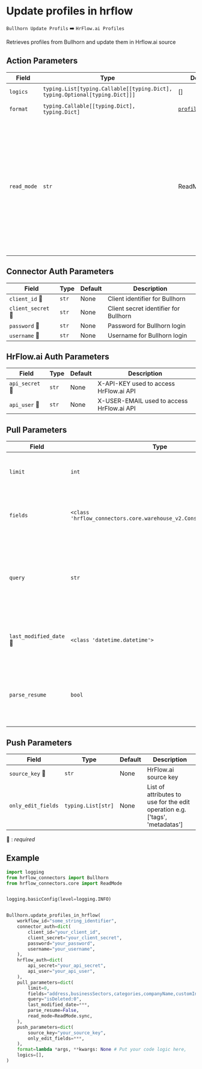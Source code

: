 # Update profiles in hrflow
`Bullhorn Update Profils` :arrow_right: `HrFlow.ai Profiles`

Retrieves profiles from Bullhorn and update them in Hrflow.ai source



## Action Parameters

| Field | Type | Default | Description |
| ----- | ---- | ------- | ----------- |
| `logics`  | `typing.List[typing.Callable[[typing.Dict], typing.Optional[typing.Dict]]]` | [] | List of logic functions |
| `format`  | `typing.Callable[[typing.Dict], typing.Dict]` | [`profile_format`](../connector.py#L275) | Formatting function |
| `read_mode`  | `str` | ReadMode.sync | If 'incremental' then `read_from` of the last run is given to Origin Warehouse during read. **The actual behavior depends on implementation of read**. In 'sync' mode `read_from` is neither fetched nor given to Origin Warehouse during read. |

## Connector Auth Parameters

| Field | Type | Default | Description |
| ----- | ---- | ------- | ----------- |
| `client_id` :red_circle: | `str` | None | Client identifier for Bullhorn |
| `client_secret` :red_circle: | `str` | None | Client secret identifier for Bullhorn |
| `password` :red_circle: | `str` | None | Password for Bullhorn login |
| `username` :red_circle: | `str` | None | Username for Bullhorn login |

## HrFlow.ai Auth Parameters

| Field | Type | Default | Description |
| ----- | ---- | ------- | ----------- |
| `api_secret` :red_circle: | `str` | None | X-API-KEY used to access HrFlow.ai API |
| `api_user` :red_circle: | `str` | None | X-USER-EMAIL used to access HrFlow.ai API |

## Pull Parameters

| Field | Type | Default | Description |
| ----- | ---- | ------- | ----------- |
| `limit`  | `int` | None | Number of items to pull, ignored if not provided. |
| `fields`  | `<class 'hrflow_connectors.core.warehouse_v2.ConstrainedStrValue'>` | address,businessSectors,categories,companyName,customInt4,customInt5,customInt6,customText1,customText10,customText11,customText12,customText13,customText14,customText15,customText16,customText18,customText23,customText24,customText25,customText4,customText5,customText6,customText9,dateAdded,dateAvailable,dateAvailableEnd,dateLastModified,dateOfBirth,dayRate,dayRateLow,degreeList,desiredLocations,description,disability,educations,email,email2,employmentPreference,ethnicity,experience,firstName,id,lastName,mobile,name,namePrefix,occupation,owner,phone,primarySkills,secondaryOwners,secondarySkills,salary,salaryLow,skillSet,source,specialties,status,userDateAdded,veteran,willRelocate,workHistories,workPhone | List of profile fields to be retrieved from Bullhorn |
| `query`  | `str` | isDeleted:0 | This query will restrict the results retrieved from Bullhorn based on the specified conditions |
| `last_modified_date` :red_circle: | `<class 'datetime.datetime'>` | None | The modification date from which you want to pull profiles |
| `parse_resume`  | `bool` | False | If True, resumes will be retrieved and parsed along with the profile data |

## Push Parameters

| Field | Type | Default | Description |
| ----- | ---- | ------- | ----------- |
| `source_key` :red_circle: | `str` | None | HrFlow.ai source key |
| `only_edit_fields`  | `typing.List[str]` | None | List of attributes to use for the edit operation e.g. ['tags', 'metadatas'] |

:red_circle: : *required*

## Example

```python
import logging
from hrflow_connectors import Bullhorn
from hrflow_connectors.core import ReadMode


logging.basicConfig(level=logging.INFO)


Bullhorn.update_profiles_in_hrflow(
    workflow_id="some_string_identifier",
    connector_auth=dict(
        client_id="your_client_id",
        client_secret="your_client_secret",
        password="your_password",
        username="your_username",
    ),
    hrflow_auth=dict(
        api_secret="your_api_secret",
        api_user="your_api_user",
    ),
    pull_parameters=dict(
        limit=0,
        fields="address,businessSectors,categories,companyName,customInt4,customInt5,customInt6,customText1,customText10,customText11,customText12,customText13,customText14,customText15,customText16,customText18,customText23,customText24,customText25,customText4,customText5,customText6,customText9,dateAdded,dateAvailable,dateAvailableEnd,dateLastModified,dateOfBirth,dayRate,dayRateLow,degreeList,desiredLocations,description,disability,educations,email,email2,employmentPreference,ethnicity,experience,firstName,id,lastName,mobile,name,namePrefix,occupation,owner,phone,primarySkills,secondaryOwners,secondarySkills,salary,salaryLow,skillSet,source,specialties,status,userDateAdded,veteran,willRelocate,workHistories,workPhone",
        query="isDeleted:0",
        last_modified_date=***,
        parse_resume=False,
        read_mode=ReadMode.sync,
    ),
    push_parameters=dict(
        source_key="your_source_key",
        only_edit_fields=***,
    ),
    format=lambda *args, **kwargs: None # Put your code logic here,
    logics=[],
)
```